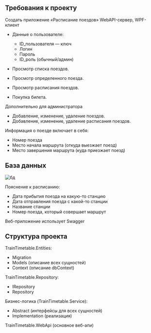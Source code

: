 ## Требования к проекту

Создать приложение «Расписание поездов»
WebAPI-сервер, WPF-клиент

* Данные о пользователе:
  * ID_пользователя  — ключ
  * Логин
  * Пароль
  * ID_pоль (обычный/админ) 
  
* Просмотр списка поездов.
* Просмотр определенного поезда.
* Просмотр расписания поездов.
* Покупка билета.

Дополнительно для администратора
* Добавление, изменение, удаление поездов.
* Добавление, изменение, удаление расписания поездов.

Информация о поезде включает в себя:
  * Номер поезда
  * Место начала маршрута (откуда выезжает поезд)
  * Место завершения маршрута (куда приезжает поезд)
  
  ## База данных
  ![бд](https://user-images.githubusercontent.com/101638603/198398047-73e4dec3-a458-4501-bd78-bec8e1921f7a.png)

  Пояснение к расписанию:
   * Дата прибытия поезда на какую-то станцию
   * Дата отправления поезда с какой-то станции
   * Название станции
   * Номер поезда, который совершает маршрут
  
Веб-приложение использует Swagger
  ## Структура проекта
  
  TrainTimetable.Entities:
   * Migration
   * Models (описание всех сущностей)
   * Context (описание dbContext)
  
  TrainTimetable.Repository:
   * IRepository<T>
   * Repository<T>
 
   Бизнес-логика (TrainTimetable.Service):
   * Abstract (интерфейсы для всех сущностей)
   * Implementation (реализация)
 
   TrainTimetable.WebApi (основное веб-апи)
 
